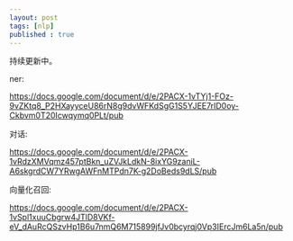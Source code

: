 ```yaml
---
layout: post
tags: [nlp]
published : true
---
```




持续更新中。

ner:

https://docs.google.com/document/d/e/2PACX-1vTYj1-FOz-9vZKtq8_P2HXayyceU86rN8g9dvWFKdSgG1S5YJEE7rID0oy-Ckbvm0T20Icwqymq0PLt/pub

对话:

https://docs.google.com/document/d/e/2PACX-1vRdzXMVqmz457ptBkn_uZVJkLdkN-8ixYG9zaniL-A6skgrdCW7YRwgAWFnMTPdn7K-g2DoBeds9dLS/pub

向量化召回:

https://docs.google.com/document/d/e/2PACX-1vSpl1xuuCbgrw4JTlD8VKf-eV_dAuRcQSzvHp1B6u7nmQ6M715899jfJv0bcyrqj0Vp3IErcJm6La5n/pub







